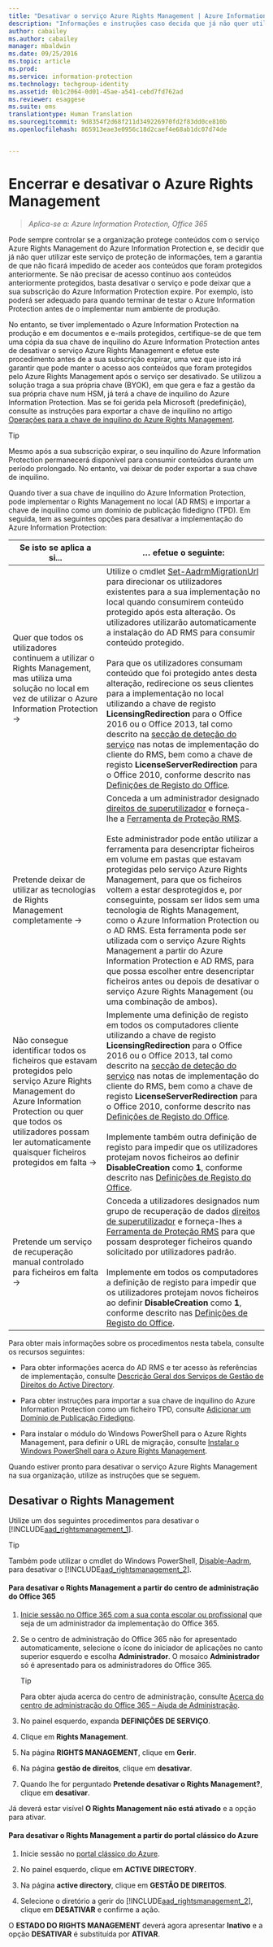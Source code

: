 ```yaml
---
title: "Desativar o serviço Azure Rights Management | Azure Information Protection"
description: "Informações e instruções caso decida que já não quer utilizar este serviço de proteção de informações do Azure Information Protection."
author: cabailey
ms.author: cabailey
manager: mbaldwin
ms.date: 09/25/2016
ms.topic: article
ms.prod: 
ms.service: information-protection
ms.technology: techgroup-identity
ms.assetid: 0b1c2064-0d01-45ae-a541-cebd7fd762ad
ms.reviewer: esaggese
ms.suite: ems
translationtype: Human Translation
ms.sourcegitcommit: 9d8354f2d68f211d349226970fd2f83dd0ce810b
ms.openlocfilehash: 865913eae3e0956c18d2caef4e68ab1dc07d74de


---
```


# <a name="decommissioning-and-deactivating-azure-rights-management"></a>Encerrar e desativar o Azure Rights Management

>*Aplica-se a: Azure Information Protection, Office 365*

Pode sempre controlar se a organização protege conteúdos com o serviço Azure Rights Management do Azure Information Protection e, se decidir que já não quer utilizar este serviço de proteção de informações, tem a garantia de que não ficará impedido de aceder aos conteúdos que foram protegidos anteriormente. Se não precisar de acesso contínuo aos conteúdos anteriormente protegidos, basta desativar o serviço e pode deixar que a sua subscrição do Azure Information Protection expire. Por exemplo, isto poderá ser adequado para quando terminar de testar o Azure Information Protection antes de o implementar num ambiente de produção.

No entanto, se tiver implementado o Azure Information Protection na produção e em documentos e e-mails protegidos, certifique-se de que tem uma cópia da sua chave de inquilino do Azure Information Protection antes de desativar o serviço Azure Rights Management e efetue este procedimento antes de a sua subscrição expirar, uma vez que isto irá garantir que pode manter o acesso aos conteúdos que foram protegidos pelo Azure Rights Management após o serviço ser desativado. Se utilizou a solução traga a sua própria chave (BYOK), em que gera e faz a gestão da sua própria chave num HSM, já terá a chave de inquilino do Azure Information Protection. Mas se foi gerida pela Microsoft (predefinição), consulte as instruções para exportar a chave de inquilino no artigo [Operações para a chave de inquilino do Azure Rights Management](operations-tenant-key.md).

> [!TIP]
> Mesmo após a sua subscrição expirar, o seu inquilino do Azure Information Protection permanecerá disponível para consumir conteúdos durante um período prolongado. No entanto, vai deixar de poder exportar a sua chave de inquilino.

Quando tiver a sua chave de inquilino do Azure Information Protection, pode implementar o Rights Management no local (AD RMS) e importar a chave de inquilino como um domínio de publicação fidedigno (TPD). Em seguida, tem as seguintes opções para desativar a implementação do Azure Information Protection:

|Se isto se aplica a si...|… efetue o seguinte:|
|----------------------------|--------------|
|Quer que todos os utilizadores continuem a utilizar o Rights Management, mas utiliza uma solução no local em vez de utilizar o Azure Information Protection    →|Utilize o cmdlet [Set-AadrmMigrationUrl](https://msdn.microsoft.com/library/azure/dn629429.aspx) para direcionar os utilizadores existentes para a sua implementação no local quando consumirem conteúdo protegido após esta alteração. Os utilizadores utilizarão automaticamente a instalação do AD RMS para consumir conteúdo protegido.<br /><br />Para que os utilizadores consumam conteúdo que foi protegido antes desta alteração, redirecione os seus clientes para a implementação no local utilizando a chave de registo **LicensingRedirection** para o Office 2016 ou o Office 2013, tal como descrito na [secção de deteção do serviço](../rms-client/client-deployment-notes.md) nas notas de implementação do cliente do RMS, bem como a chave de registo **LicenseServerRedirection** para o Office 2010, conforme descrito nas [Definições de Registo do Office](https://technet.microsoft.com/library/dd772637%28v=ws.10%29.aspx).|
|Pretende deixar de utilizar as tecnologias de Rights Management completamente    →|Conceda a um administrador designado [direitos de superutilizador](../deploy-use/configure-super-users.md) e forneça-lhe a [Ferramenta de Proteção RMS](http://www.microsoft.com/en-us/download/details.aspx?id=47256).<br /><br />Este administrador pode então utilizar a ferramenta para desencriptar ficheiros em volume em pastas que estavam protegidas pelo serviço Azure Rights Management, para que os ficheiros voltem a estar desprotegidos e, por conseguinte, possam ser lidos sem uma tecnologia de Rights Management, como o Azure Information Protection ou o AD RMS. Esta ferramenta pode ser utilizada com o serviço Azure Rights Management a partir do Azure Information Protection e AD RMS, para que possa escolher entre desencriptar ficheiros antes ou depois de desativar o serviço Azure Rights Management (ou uma combinação de ambos).|
|Não consegue identificar todos os ficheiros que estavam protegidos pelo serviço Azure Rights Management do Azure Information Protection ou quer que todos os utilizadores possam ler automaticamente quaisquer ficheiros protegidos em falta    →|Implemente uma definição de registo em todos os computadores cliente utilizando a chave de registo **LicensingRedirection** para o Office 2016 ou o Office 2013, tal como descrito na [secção de deteção do serviço](../rms-client/client-deployment-notes.md) nas notas de implementação do cliente do RMS, bem como a chave de registo **LicenseServerRedirection** para o Office 2010, conforme descrito nas [Definições de Registo do Office](https://technet.microsoft.com/library/dd772637%28v=ws.10%29.aspx).<br /><br />Implemente também outra definição de registo para impedir que os utilizadores protejam novos ficheiros ao definir **DisableCreation** como **1**, conforme descrito nas [Definições de Registo do Office](https://technet.microsoft.com/library/dd772637%28v=ws.10%29.aspx).|
|Pretende um serviço de recuperação manual controlado para ficheiros em falta    →|Conceda a utilizadores designados num grupo de recuperação de dados [direitos de superutilizador](../deploy-use/configure-super-users.md) e forneça-lhes a [Ferramenta de Proteção RMS](http://www.microsoft.com/en-us/download/details.aspx?id=47256) para que possam desproteger ficheiros quando solicitado por utilizadores padrão.<br /><br />Implemente em todos os computadores a definição de registo para impedir que os utilizadores protejam novos ficheiros ao definir **DisableCreation** como **1**, conforme descrito nas [Definições de Registo do Office](https://technet.microsoft.com/library/dd772637%28v=ws.10%29.aspx).|
Para obter mais informações sobre os procedimentos nesta tabela, consulte os recursos seguintes:

-   Para obter informações acerca do AD RMS e ter acesso às referências de implementação, consulte [Descrição Geral dos Serviços de Gestão de Direitos do Active Directory](https://technet.microsoft.com/library/hh831364.aspx).

-   Para obter instruções para importar a sua chave de inquilino do Azure Information Protection como um ficheiro TPD, consulte [Adicionar um Domínio de Publicação Fidedigno](https://technet.microsoft.com/library/cc771460.aspx).

-   Para instalar o módulo do Windows PowerShell para o Azure Rights Management, para definir o URL de migração, consulte [Instalar o Windows PowerShell para o Azure Rights Management](install-powershell.md).

Quando estiver pronto para desativar o serviço Azure Rights Management na sua organização, utilize as instruções que se seguem.

## <a name="deactivating-rights-management"></a>Desativar o Rights Management
Utilize um dos seguintes procedimentos para desativar o [!INCLUDE[aad_rightsmanagement_1](../includes/aad_rightsmanagement_1_md.md)].

> [!TIP]
> Também pode utilizar o cmdlet do Windows PowerShell, [Disable-Aadrm](http://msdn.microsoft.com/library/windowsazure/dn629422.aspx), para desativar o [!INCLUDE[aad_rightsmanagement_2](../includes/aad_rightsmanagement_2_md.md)].

#### <a name="to-deactivate-rights-management-from-the-office-365-admin-center"></a>Para desativar o Rights Management a partir do centro de administração do Office 365

1.  [Inicie sessão no Office 365 com a sua conta escolar ou profissional](https://portal.office.com/) que seja de um administrador da implementação do Office 365.

2.  Se o centro de administração do Office 365 não for apresentado automaticamente, selecione o ícone do iniciador de aplicações no canto superior esquerdo e escolha **Administrador**. O mosaico **Administrador** só é apresentado para os administradores do Office 365.

    > [!TIP]
    > Para obter ajuda acerca do centro de administração, consulte [Acerca do centro de administração do Office 365 – Ajuda de Administração](https://support.office.com/article/About-the-Office-365-admin-center-Admin-Help-58537702-d421-4d02-8141-e128e3703547).

3.  No painel esquerdo, expanda **DEFINIÇÕES DE SERVIÇO**.

4.  Clique em **Rights Management**.

5.  Na página **RIGHTS MANAGEMENT**, clique em **Gerir**.

6.  Na página **gestão de direitos**, clique em **desativar**.

7.  Quando lhe for perguntado **Pretende desativar o Rights Management?**, clique em **desativar**.

Já deverá estar visível **O Rights Management não está ativado** e a opção para ativar.

#### <a name="to-deactivate-rights-management-from-the-azure-classic-portal"></a>Para desativar o Rights Management a partir do portal clássico do Azure

1.  Inicie sessão no [portal clássico do Azure](http://go.microsoft.com/fwlink/p/?LinkID=275081).

2.  No painel esquerdo, clique em **ACTIVE DIRECTORY**.

3.  Na página **active directory**, clique em **GESTÃO DE DIREITOS**.

4.  Selecione o diretório a gerir do [!INCLUDE[aad_rightsmanagement_2](../includes/aad_rightsmanagement_2_md.md)], clique em **DESATIVAR** e confirme a ação.

O **ESTADO DO RIGHTS MANAGEMENT** deverá agora apresentar **Inativo** e a opção **DESATIVAR** é substituída por **ATIVAR**.






<!--HONumber=Nov16_HO2-->


